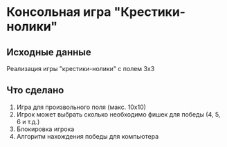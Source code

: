 #  Консольная игра "Крестики-нолики"
## Исходные данные
Реализация игры "крестики-нолики" с полем 3х3
## Что сделано
1. Игра для произвольного поля (макс. 10х10)
2. Игрок может выбрать сколько необходимо фишек для победы (4, 5, 6 и т.д.)
3. Блокировка игрока
4. Алгоритм нахождения победы для компьютера
